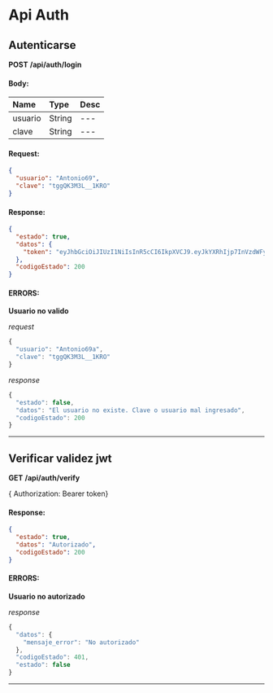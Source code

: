 # Api Auth

## Autenticarse

__POST__ __/api/auth/login__


#### Body:
| Name       | Type    | Desc |
| :--------- | :------ | :-------| 
|  usuario  | String  |   ---   | 
|  clave  | String  |   ---   | 

#### Request:

```json
{
  "usuario": "Antonio69",
  "clave": "tggQK3M3L__1KRO"
}
```

#### Response:

```json
{
  "estado": true,
  "datos": {
    "token": "eyJhbGciOiJIUzI1NiIsInR5cCI6IkpXVCJ9.eyJkYXRhIjp7InVzdWFyaW8iOiJBbnRvbmlvNjkiLCJjb3JyZW8iOiJ2Y3Rvcl9kYXpAaG90bWFpbC5jb20iLCJub21icmVzIjoiRWxzYSIsImFwZWxsaWRvcyI6IlZlZ2EiLCJpZCI6MX0sImlhdCI6MTUzMDU3ODQxNH0.5lkbRUNOaU3Eg981hcLkTZzBEZpuY3VLUghozh1QQgc"
  },
  "codigoEstado": 200
}
```

#### ERRORS:
__Usuario no valido__




_request_

```js
{
  "usuario": "Antonio69a",
  "clave": "tggQK3M3L__1KRO"
}
```

_response_

```js
{
  "estado": false,
  "datos": "El usuario no existe. Clave o usuario mal ingresado",
  "codigoEstado": 200
}
```
	
	


___



## Verificar validez jwt

__GET__ __/api/auth/verify__

{ Authorization: Bearer token}
#### Response:

```json
{
  "estado": true,
  "datos": "Autorizado",
  "codigoEstado": 200
}
```

#### ERRORS:
__Usuario no autorizado__




_response_

```js
{
  "datos": {
    "mensaje_error": "No autorizado"
  },
  "codigoEstado": 401,
  "estado": false
}
```
	
	


___



